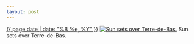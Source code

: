 ```yaml
---
layout: post
---
```


<p>
  <time><a href="/473">{{ page.date | date: "%B %e, %Y" }}</a></time>
  <a href="/473"><img src="{{ site.assets_url }}/473-640.jpg" srcset="{{ site.assets_url }}/473-1280.jpg 1280w, {{ site.assets_url }}/473-960.jpg 960w, {{ site.assets_url }}/473-640.jpg 640w, {{ site.assets_url }}/473-320.jpg 320w" sizes="(min-width: 700px) 50vw, calc(100vw - 2rem)" alt="Sun sets over Terre-de-Bas." /></a>
  <span>Sun sets over Terre-de-Bas.</span>
</p>
